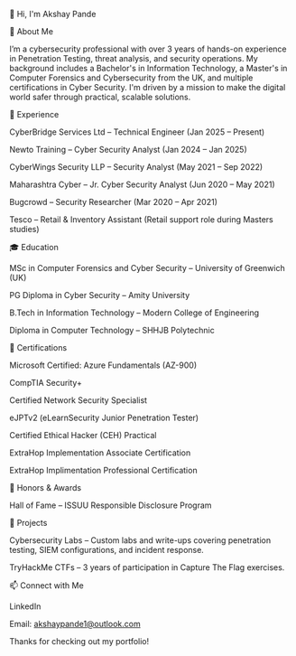 👋 Hi, I'm Akshay Pande



📌 About Me

I’m a cybersecurity professional with over 3 years of hands-on experience in Penetration Testing, threat analysis, and security operations. My background includes a Bachelor's in Information Technology, a Master's in Computer Forensics and Cybersecurity from the UK, and multiple certifications in Cyber Security. I'm driven by a mission to make the digital world safer through practical, scalable solutions.

💼 Experience

CyberBridge Services Ltd – Technical Engineer (Jan 2025 – Present)

Newto Training – Cyber Security Analyst (Jan 2024 – Jan 2025)

CyberWings Security LLP – Security Analyst (May 2021 – Sep 2022)

Maharashtra Cyber – Jr. Cyber Security Analyst (Jun 2020 – May 2021)

Bugcrowd – Security Researcher (Mar 2020 – Apr 2021)

Tesco – Retail & Inventory Assistant (Retail support role during Masters studies)

🎓 Education

MSc in Computer Forensics and Cyber Security – University of Greenwich (UK)

PG Diploma in Cyber Security – Amity University

B.Tech in Information Technology – Modern College of Engineering

Diploma in Computer Technology – SHHJB Polytechnic

📜 Certifications

Microsoft Certified: Azure Fundamentals (AZ-900)

CompTIA Security+

Certified Network Security Specialist

eJPTv2 (eLearnSecurity Junior Penetration Tester)

Certified Ethical Hacker (CEH) Practical

ExtraHop Implementation Associate Certification

ExtraHop Implimentation Professional Certification

🏅 Honors & Awards

Hall of Fame – ISSUU Responsible Disclosure Program

🚀 Projects

Cybersecurity Labs – Custom labs and write-ups covering penetration testing, SIEM configurations, and incident response.

TryHackMe CTFs – 3 years of participation in Capture The Flag exercises.

📫 Connect with Me

LinkedIn

Email: akshaypande1@outlook.com

Thanks for checking out my portfolio!


